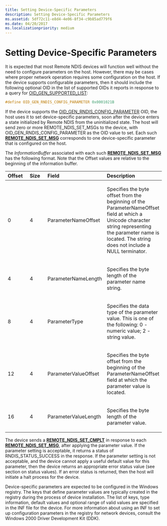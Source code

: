 ```yaml
---
title: Setting Device-Specific Parameters
description: Setting Device-Specific Parameters
ms.assetid: 5df72c11-e8d4-4e06-8f34-c9b85ad779f6
ms.date: 04/20/2017
ms.localizationpriority: medium
---
```


# Setting Device-Specific Parameters





It is expected that most Remote NDIS devices will function well without the need to configure parameters on the host. However, there may be cases where proper network operation requires some configuration on the host. If the device supports configurable parameters, then it should include the following optional OID in the list of supported OIDs it reports in response to a query for [OID\_GEN\_SUPPORTED\_LIST](./oid-gen-supported-list.md):

```C++
#define OID_GEN_RNDIS_CONFIG_PARAMETER 0x0001021B
```

If the device supports the [OID\_GEN\_RNDIS\_CONFIG\_PARAMETER](./oid-gen-rndis-config-parameter.md) OID, the host uses it to set device-specific parameters, soon after the device enters a state initialized by Remote NDIS from the uninitialized state. The host will send zero or more REMOTE\_NDIS\_SET\_MSGs to the device, with OID\_GEN\_RNDIS\_CONFIG\_PARAMETER as the OID value to set. Each such [**REMOTE\_NDIS\_SET\_MSG**](/previous-versions/ff570654(v=vs.85)) corresponds to one device-specific parameter that is configured on the host.

The *InformationBuffer* associated with each such [**REMOTE\_NDIS\_SET\_MSG**](/previous-versions/ff570654(v=vs.85)) has the following format. Note that the Offset values are relative to the beginning of the information buffer.

<table>
<colgroup>
<col width="25%" />
<col width="25%" />
<col width="25%" />
<col width="25%" />
</colgroup>
<thead>
<tr class="header">
<th align="left">Offset</th>
<th align="left">Size</th>
<th align="left">Field</th>
<th align="left">Description</th>
</tr>
</thead>
<tbody>
<tr class="odd">
<td align="left"><p>0</p></td>
<td align="left"><p>4</p></td>
<td align="left"><p>ParameterNameOffset</p></td>
<td align="left"><p>Specifies the byte offset from the beginning of the ParameterNameOffset field at which a Unicode character string representing the parameter name is located. The string does not include a NULL terminator.</p></td>
</tr>
<tr class="even">
<td align="left"><p>4</p></td>
<td align="left"><p>4</p></td>
<td align="left"><p>ParameterNameLength</p></td>
<td align="left"><p>Specifies the byte length of the parameter name string.</p></td>
</tr>
<tr class="odd">
<td align="left"><p>8</p></td>
<td align="left"><p>4</p></td>
<td align="left"><p>ParameterType</p></td>
<td align="left"><p>Specifies the data type of the parameter value. This is one of the following: 0 - numeric value; 2 - string value.</p></td>
</tr>
<tr class="even">
<td align="left"><p>12</p></td>
<td align="left"><p>4</p></td>
<td align="left"><p>ParameterValueOffset</p></td>
<td align="left"><p>Specifies the byte offset from the beginning of the ParameterNameOffset field at which the parameter value is located.</p></td>
</tr>
<tr class="odd">
<td align="left"><p>16</p></td>
<td align="left"><p>4</p></td>
<td align="left"><p>ParameterValueLength</p></td>
<td align="left"><p>Specifies the byte length of the parameter value.</p></td>
</tr>
</tbody>
</table>

 

The device sends a [**REMOTE\_NDIS\_SET\_CMPLT**](/previous-versions/ff570651(v=vs.85)) in response to each [**REMOTE\_NDIS\_SET\_MSG**](/previous-versions/ff570654(v=vs.85)), after applying the parameter value. If the parameter setting is acceptable, it returns a status of RNDIS\_STATUS\_SUCCESS in the response. If the parameter setting is not acceptable, and the device cannot apply a useful default value for this parameter, then the device returns an appropriate error status value (see section on status values). If an error status is returned, then the host will initiate a halt process for the device.

Device-specific parameters are expected to be configured in the Windows registry. The keys that define parameter values are typically created in the registry during the process of device installation. The list of keys, type information, default values and optional range of valid values are specified in the INF file for the device. For more information about using an INF to set up configuration parameters in the registry for network devices, consult the Windows 2000 Driver Development Kit (DDK).

 

